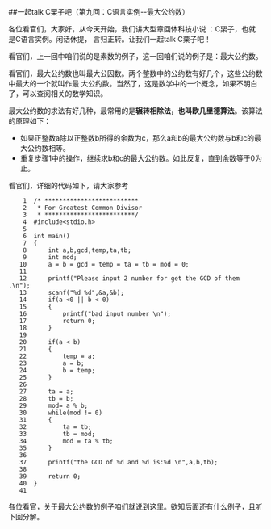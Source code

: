 ##一起talk C栗子吧（第九回：C语言实例--最大公约数）
  
 各位看官们，大家好，从今天开始，我们讲大型章回体科技小说 ：C栗子，也就是C语言实例。闲话休提，
言归正转。让我们一起talk C栗子吧！  
  
 看官们，上一回中咱们说的是素数的例子，这一回咱们说的例子是：最大公约数。 
   
 看官们，最大公约数也叫最大公因数。两个整数中的公约数有好几个，这些公约数中最大的一个就叫作最
大公约数。当然了，这是数学中的一个概念，如果不明白了，可以查阅相关的数学知识。 
  
 最大公约数的求法有好几种，最常用的是**辗转相除法，也叫欧几里德算法**。该算法的原理如下：
- 如果正整数a除以正整数b所得的余数为c，那么a和b的最大公约数与b和c的最大公约数相等。
- 重复步骤1中的操作，继续求b和c的最大公约数。如此反复，直到余数等于0为止。
  
 看官们，详细的代码如下，请大家参考 
 ```
     1	/* **************************
     2	 * For Greatest Common Divisor
     3	 * *************************/
     4	#include<stdio.h>
     5	
     6	int main()
     7	{
     8		int a,b,gcd,temp,ta,tb;
     9		int mod;
    10		a = b = gcd = temp = ta = tb = mod = 0;
    11	
    12		printf("Please input 2 number for get the GCD of them .\n");
    13		scanf("%d %d",&a,&b);
    14		if(a <0 || b < 0)
    15		{
    16			printf("bad input number \n");
    17			return 0;
    18		}
    19	
    20		if(a < b)
    21		{
    22			temp = a;
    23			a = b;
    24			b = temp;
    25		}
    26	
    27		ta = a;
    28		tb = b;
    29		mod= a % b;
    30		while(mod != 0)
    31		{
    32			ta = tb;
    33			tb = mod;
    34			mod = ta % tb;
    35		}
    36	
    37		printf("the GCD of %d and %d is:%d \n",a,b,tb);
    38	
    39		return 0;
    40	}
    41	

 ```
   
 各位看官，关于最大公约数的例子咱们就说到这里。欲知后面还有什么例子，且听下回分解。 
   
